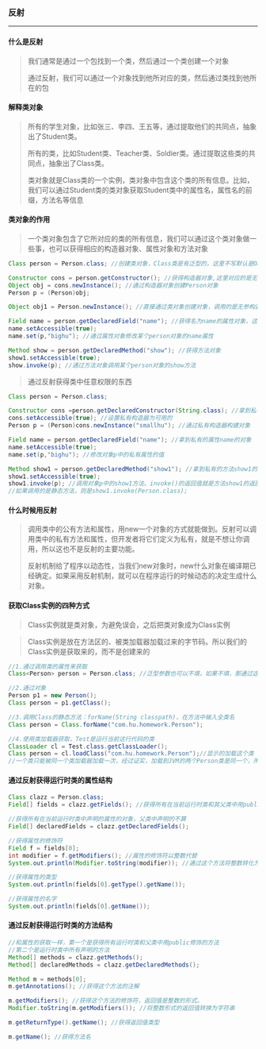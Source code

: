 ### 反射

***

#### 什么是反射

> 我们通常是通过一个包找到一个类，然后通过一个类创建一个对象
>
> 通过反射，我们可以通过一个对象找到他所对应的类，然后通过类找到他所在的包



#### 解释类对象

> 所有的学生对象，比如张三、李四、王五等，通过提取他们的共同点，抽象出了Student类。
>
> 所有的类，比如Student类、Teacher类、Soldier类。通过提取这些类的共同点，抽象出了Class类。
>
> 类对象就是Class类的一个实例，类对象中包含这个类的所有信息。比如，我们可以通过Student类的类对象获取Student类中的属性名，属性名的前缀，方法名等信息



#### 类对象的作用

> 一个类对象包含了它所对应的类的所有信息，我们可以通过这个类对象做一些事，也可以获得相应的构造器对象、属性对象和方法对象

``` java
Class person = Person.class; //创建类对象，Class类是有泛型的，这里不写默认是Object，将来通过这个类对象创建的对象会是Object型

Constructor cons = person.getConstructor(); //获得构造器对象,这里对应的是无参构造器，这个无参构造器需要被定义为public
Object obj = cons.newInstance(); //通过构造器对象创建Person对象
Person p = (Person)obj;

Object obj1 = Person.newInstance(); //直接通过类对象创建对象，调用的是无参构造器

Field name = person.getDeclaredField("name"); //获得名为name的属性对象，这个属性可以被任意限定符修饰
name.setAccessible(true); 
name.set(p,"bighu"); //通过属性对象修改某个person对象的name属性

Method show = person.getDeclaredMethod("show"); //获得方法对象
show1.setAccessible(true);
show.invoke(p); //通过方法对象调用某个person对象的show方法
```



> 通过反射获得类中任意权限的东西

``` java
Class person = Person.class;

Constructor cons =person.getDeclaredConstructor(String.class); //拿到私有的构造器的对象
cons.setAccessible(true); //设置私有构造器为可用的
Person p = (Person)cons.newInstance("smallhu"); //通过私有构造器构建对象

Field name = person.getDeclaredField("name"); //拿到私有的属性name的对象
name.setAccessible(true);
name.set(p,"bighu"); //修改对象p中的私有属性的值

Method show1 = person.getDeclaredMethod("show1"); //拿到私有的方法show1的对象
show1.setAccessible(true);
show1.invoke(p); //调用对象p中的show1方法。invoke()的返回值就是方法show1的返回值
//如果调用的是静态方法，则是show1.invoke(Person.class);

```



#### 什么时候用反射

> 调用类中的公有方法和属性，用new一个对象的方式就能做到。反射可以调用类中的私有方法和属性，但开发者将它们定义为私有，就是不想让你调用，所以这也不是反射的主要功能。
>
> 反射机制给了程序以动态性，当我们new对象时，new什么对象在编译期已经确定。如果采用反射机制，就可以在程序运行的时候动态的决定生成什么对象。



#### 获取Class实例的四种方式

> Class实例就是类对象，为避免误会，之后把类对象成为Class实例

> Class实例是放在方法区的、被类加载器加载过来的字节码。所以我们的Class实例是获取来的，而不是创建来的

``` java
//1.通过调用类的属性来获取
Class<Person> person = Person.class; //泛型参数也可以不填，如果不填，那通过这个Class实例创建出来的对象就是Object型的

//2.通过对象
Person p1 = new Person();
Class person = p1.getClass();

//3.调用Class的静态方法：forName(String classpath)，在方法中输入全类名
Class person = Class.forName("com.hu.homework.Person");

//4.使用类加载器获取，Test是运行当前这行代码的类
ClassLoader cl = Test.class.getClassLoader();
Class person = cl.loadClass("com.hu.homework.Person");//显示的加载这个类
//一个类只能被同一个类加载器加载一次，经过证实，加载到JVM的两个Person类是同一个，所以推断两个类加载器也是同一个
```



#### 通过反射获得运行时类的属性结构

``` java
Class clazz = Person.class;
Field[] fields = clazz.getFields(); //获得所有在当前运行时类和其父类中用public声明的属性的对象

//获得所有在当前运行时类中声明的属性的对象，父类中声明的不算
Field[] declaredFields = clazz.getDeclaredFields(); 

//获得属性的修饰符
Field f = fields[0];
int modifier = f.getModifiers(); //属性的修饰符以整数代替
System.out.println(Modifier.toString(modifier)); //通过这个方法将整数转化为字符型的修饰符

//获得属性的类型
System.out.println(fields[0].getType().getName());

//获得属性的名字
System.out.println(fields[0].getName());
```



#### 通过反射获得运行时类的方法结构

``` java
//和属性的获取一样，第一个是获得所有运行时类和父类中用public修饰的方法
//第二个是运行时类中所有声明的方法
Method[] methods = clazz.getMethods();
Method[] declaredMethods = clazz.getDeclaredMethods();

Method m = methods[0];
m.getAnnotations(); //获得这个方法的注解

m.getModifiers(); //获得这个方法的修饰符，返回值是整数的形式。
Modifier.toString(m.getModifiers()); //将整数形式的返回值转换为字符串

m.getReturnType().getName(); //获得返回值类型

m.getName(); //获得方法名


```

